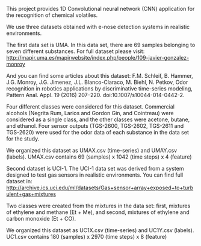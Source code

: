 This project provides 1D Convolutional neural network (CNN) application for the recognition of chemical volatiles.




We use three datasets obtained with e-nose detection systems in realistic environments.

The first data set is UMA. In this data set, there are 69 samples belonging to seven different substances. For full dataset please visit: http://mapir.uma.es/mapirwebsite/index.php/people/109-javier-gonzalez-monroy

And you can find some articles about this dataset:
F.M. Schleif, B. Hammer, J.G. Monroy, J.G. Jimenez, J.L. Blanco-Claraco, M. Biehl, N. Petkov, Odor recognition in robotics applications by discriminative time-series modeling, Pattern Anal. Appl. 19 (2016) 207–220. doi:10.1007/s10044-014-0442-2.

Four different classes were considered for this dataset. Commercial alcohols (Negrita Rum, Larios and Gordon Gin, and Cointreau) were considered as a single class, and the other classes were acetone, butane, and ethanol. Four sensor outputs (TGS-2600, TGS-2602, TGS-2611 and TGS-2620) were used for the odor data of each substance in the data set for the study. 

We organized this dataset as UMAX.csv (time-series) and UMAY.csv (labels). 
UMAX.csv contains 69 (samples) x 1042 (time steps) x 4 (feature) 

Second dataset is UCI-1. The UCI-1 data set was derived from a system designed to test gas sensors in realistic environments. You can find full dataset in: http://archive.ics.uci.edu/ml/datasets/Gas+sensor+array+exposed+to+turbulent+gas+mixtures

Two classes were created from the mixtures in the data set: first, mixtures of ethylene and methane (Et + Me), and second, mixtures of ethylene and carbon monoxide (Et + CO). 

We organized this dataset as UC1X.csv (time-series) and UC1Y.csv (labels). 
UC1.csv contains 180 (samples) x 2970 (time steps) x 8 (feature) 

